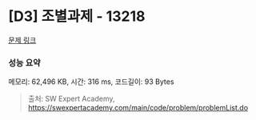 # [D3] 조별과제 - 13218 

[문제 링크](https://swexpertacademy.com/main/code/problem/problemDetail.do?contestProbId=AXzjvCCq-PwDFASs) 

### 성능 요약

메모리: 62,496 KB, 시간: 316 ms, 코드길이: 93 Bytes



> 출처: SW Expert Academy, https://swexpertacademy.com/main/code/problem/problemList.do